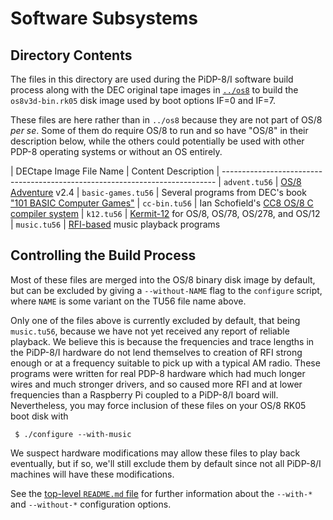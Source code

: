 # Software Subsystems


## Directory Contents

The files in this directory are used during the PiDP-8/I software build
process along with the DEC original tape images in
[`../os8`](/files/media/os8) to build the `os8v3d-bin.rk05` disk image
used by boot options IF=0 and IF=7.

These files are here rather than in `../os8` because they are not part
of OS/8 *per se*. Some of them do require OS/8 to run and so have "OS/8"
in their description below, while the others could potentially be used
with other PDP-8 operating systems or without an OS entirely.


| DECtape Image File Name | Content Description
| ----------------------------------------------------------------------------
| `advent.tu56`           | [OS/8 Adventure](os8a) v2.4
| `basic-games.tu56`      | Several programs from DEC's book ["101 BASIC Computer Games"][bcg]
| `cc-bin.tu56`           | Ian Schofield's [CC8 OS/8 C compiler system][cc8]
| `k12.tu56`              | [Kermit-12][k12] for OS/8, OS/78, OS/278, and OS/12
| `music.tu56`            | [RFI-based][rfi] music playback programs


## Controlling the Build Process

Most of these files are merged into the OS/8 binary disk image by
default, but can be excluded by giving a `--without-NAME` flag to the
`configure` script, where `NAME` is some variant on the TU56 file name
above.

Only one of the files above is currently excluded by default, that being
`music.tu56`, because we have not yet received any report of reliable
playback. We believe this is because the frequencies and trace lengths
in the PiDP-8/I hardware do not lend themselves to creation of RFI
strong enough or at a frequency suitable to pick up with a typical AM
radio. These programs were written for real PDP-8 hardware which had
much longer wires and much stronger drivers, and so caused more RFI and
at lower frequencies than a Raspberry Pi coupled to a PiDP-8/I board
will. Nevertheless, you may force inclusion of these files on your OS/8
RK05 boot disk with

     $ ./configure --with-music

We suspect hardware modifications may allow these files to play back
eventually, but if so, we'll still exclude them by default since not all
PiDP-8/I machines will have these modifications.

See the [top-level `README.md` file][tlrm] for further information about
the `--with-*` and `--without-*` configuration options.


[bcg]:  https://archive.org/details/bitsavers_decBooks10Mar75_26006648
[cc8]:  https://groups.google.com/d/msg/pidp-8/ycs_KOI4vdg/Zr0bifJxAgAJ
[k12]:  http://www.columbia.edu/kermit/pdp8.html
[os8a]: http://www.rickmurphy.net/advent/
[rfi]:  https://en.wikipedia.org/wiki/Electromagnetic_interference
[tlrm]: /doc/trunk/README.md
